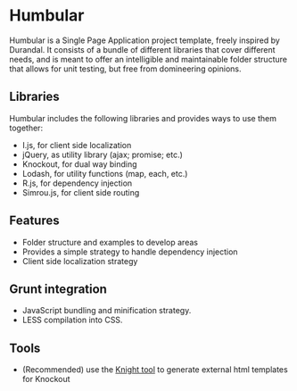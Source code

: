# Humbular
Humbular is a Single Page Application project template, freely inspired by Durandal.
It consists of a bundle of different libraries that cover different needs,
and is meant to offer an intelligible and maintainable folder structure that allows for unit testing, but free from domineering opinions.

## Libraries
Humbular includes the following libraries and provides ways to use them together:

* I.js, for client side localization
* jQuery, as utility library (ajax; promise; etc.)
* Knockout, for dual way binding
* Lodash, for utility functions (map, each, etc.)
* R.js, for dependency injection
* Simrou.js, for client side routing

## Features
* Folder structure and examples to develop areas
* Provides a simple strategy to handle dependency injection
* Client side localization strategy

## Grunt integration
* JavaScript bundling and minification strategy.
* LESS compilation into CSS.

## Tools
* (Recommended) use the [Knight tool](https://github.com/RobertoPrevato/Knight) to generate external html templates for Knockout

